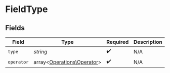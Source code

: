 # FieldType


## Fields

| Field                                                             | Type                                                              | Required                                                          | Description                                                       | Example                                                           |
| ----------------------------------------------------------------- | ----------------------------------------------------------------- | ----------------------------------------------------------------- | ----------------------------------------------------------------- | ----------------------------------------------------------------- |
| `type`                                                            | *string*                                                          | :heavy_check_mark:                                                | N/A                                                               | tag                                                               |
| `operator`                                                        | array<[Operations\Operator](../../Models/Operations/Operator.md)> | :heavy_check_mark:                                                | N/A                                                               |                                                                   |